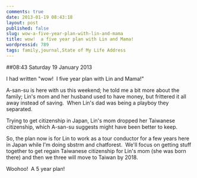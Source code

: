 ```yaml
---
comments: true
date: 2013-01-19 08:43:18
layout: post
published: false
slug: wow-a-five-year-plan-with-lin-and-mama
title: wow!  a five year plan with Lin and Mama!
wordpressid: 789
tags: family,journal,State of My Life Address
---
```


##08:43 Saturday 19 January 2013

I had written "wow!  I five year plan with Lin and Mama!"

A-san-su is here with us this weekend; he told me a bit more about the family; Lin's mom and her husband used to have money, but frittered it all away instead of saving.  When Lin's dad was being a playboy they separated.

Trying to get citizenship in Japan, Lin's mom dropped her Taiwanese citizenship, which A-san-su suggests might have been better to keep.

So, the plan now is for Lin to work as a tour conductor for a few years here in Japan while I'm doing sbstrm and chatforest.  We'll focus on getting stuff together to get regain Taiwanese citizenship for Lin's mom (she was born there) and then we three will move to Taiwan by 2018.

Woohoo!  A 5 year plan!
